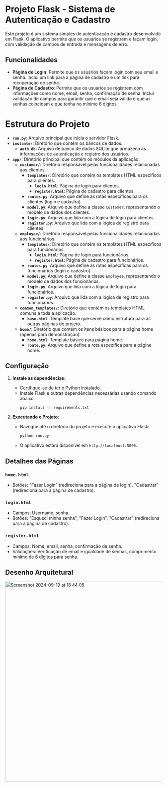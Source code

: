 # Projeto Flask - Sistema de Autenticação e Cadastro

Este projeto é um sistema simples de autenticação e cadastro desenvolvido em Flask. O aplicativo permite que os usuários se registrem e façam login, com validação de campos de entrada e mensagens de erro.

## Funcionalidades

- **Página de Login**: Permite que os usuários façam login com seu email e senha. Inclui um link para a página de cadastro e um link para recuperação de senha.
- **Página de Cadastro**: Permite que os usuários se registrem com informações como nome, email, senha, confirmação de senha. Inclui validação de campos para garantir que o email seja válido e que as senhas coincidam e que tenha no mínimo 6 dígitos.

# Estrutura do Projeto

- **`run.py`**: Arquivo principal que inicia o servidor Flask.
- **`instante/`**: Diretório que contém os bancos de dados.
  - **`auth.db`**: Arquivo de banco de dados SQLite que armazena as informações de autenticação e registro dos usuários.
- **`app/`**: Diretório principal que contém os módulos da aplicação.
  - **`customer/`**: Diretório responsável pelas funcionalidades relacionadas aos clientes.
    - **`templates/`**: Diretório que contém os templates HTML específicos para clientes.
      - **`login.html`**: Página de login para clientes.
      - **`register.html`**: Página de cadastro para clientes.
    - **`routes.py`**: Arquivo que define as rotas específicas para os clientes (login e cadastro).
    - **`model.py`**: Arquivo que define a classe `Customer`, representando o modelo de dados dos clientes.
    - **`login.py`**: Arquivo que lida com a lógica de login para clientes.
    - **`register.py`**: Arquivo que lida com a lógica de registro para clientes.
  - **`employee/`**: Diretório responsável pelas funcionalidades relacionadas aos funcionários.
    - **`templates/`**: Diretório que contém os templates HTML específicos para funcionários.
      - **`login.html`**: Página de login para funcionários.
      - **`register.html`**: Página de cadastro para funcionários.
    - **`routes.py`**: Arquivo que define as rotas específicas para os funcionários (login e cadastro).
    - **`model.py`**: Arquivo que define a classe `Employee`, representando o modelo de dados dos funcionários.
    - **`login.py`**: Arquivo que lida com a lógica de login para funcionários.
    - **`register.py`**: Arquivo que lida com a lógica de registro para funcionários.
  - **`common_templates/`**: Diretório que contém os templates HTML comuns a toda a aplicação.
    - **`base.html`**: Template base que serve como estrutura para as outras páginas do projeto.
  - **`home/`**: Diretório que contém os itens básicos para a página home (apenas para demonstração).
    - **`home.html`**: Template básico para página home.
    - **`route.py`**: Arquivo que define a rota específica para a págine home.
  

## Configuração

1. **Instale as dependências**:
   - Certifique-se de ter o [Python](https://www.python.org/) instalado.
   - Instale Flask e outras dependências necessárias usando comando abaixo:
     ```bash
     pip install -r requirements.txt
     ```

2. **Executando o Projeto**:
   - Navegue até o diretório do projeto e execute o aplicativo Flask:
     ```bash
     python run.py
     ```
   - O aplicativo estará disponível em `http://localhost:5000`.

## Detalhes das Páginas

### `home.html`

- Botões: "Fazer Login" (redireciona para a página de login), "Cadastrar" (redireciona para a página de cadastro).

### `login.html`

- Campos: Username, senha.
- Botões: "Esqueci minha senha", "Fazer Login", "Cadastrar" (redireciona para a página de cadastro).

### `register.html`

- Campos: Nome, email, senha, confirmação de senha.
- Validações: Verificação de email e igualdade de senhas, comprimento mínimo de 6 dígitos para senha.

## Desenho Arquitetural

<img width="641" alt="Screenshot 2024-09-19 at 18 44 05" src="https://github.com/user-attachments/assets/75eaed4a-c14b-44c3-9261-bef8155bb09c">
